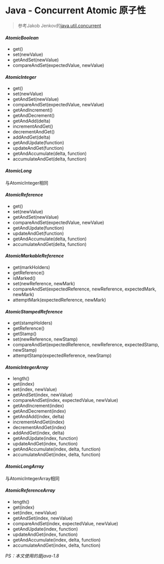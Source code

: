 # Java - Concurrent Atomic 原子性

> 参考Jakob Jenkov的[java.util.concurrent](http://tutorials.jenkov.com/java-util-concurrent/index.html)

#### *AtomicBoolean*

- get()
- set(newValue)
- getAndSet(newValue)
- compareAndSet(expectedValue, newValue)

#### *AtomicInteger*

- get()
- set(newValue)
- getAndSet(newValue)
- compareAndSet(expectedValue, newValue)
- getAndIncrement()
- getAndDecrement()
- getAndAdd(delta)
- incrementAndGet()
- decrementAndGet()
- addAndGet(delta)
- getAndUpdate(function)
- updateAndGet(function)
- getAndAccumulate(delta, function)
- accumulateAndGet(delta, function)

#### *AtomicLong*

与AtomicInteger相同

#### *AtomicReference*

- get()
- set(newValue)
- getAndSet(newValue)
- compareAndSet(expectedValue, newValue)
- getAndUpdate(function)
- updateAndGet(function)
- getAndAccumulate(delta, function)
- accumulateAndGet(delta, function)

#### *AtomicMarkableReference*

- get(markHolders)
- getReference()
- isMarked()
- set(newReference, newMark)
- compareAndSet(expectedReference, newReference, expectedMark, newMark)
- attemptMark(expectedReference, newMark)

#### *AtomicStampedReference*

- get(stampHolders)
- getReference()
- getStamp()
- set(newReference, newStamp)
- compareAndSet(expectedReference, newReference, expectedStamp, newStamp)
- attemptStamp(expectedReference, newStamp)

#### *AtomicIntegerArray*

- length()
- get(index)
- set(index, newValue)
- getAndSet(index, newValue)
- compareAndSet(index, expectedValue, newValue)
- getAndIncrement(index)
- getAndDecrement(index)
- getAndAdd(index, delta)
- incrementAndGet(index)
- decrementAndGet(index)
- addAndGet(index, delta)
- getAndUpdate(index, function)
- updateAndGet(index, function)
- getAndAccumulate(index, delta, function)
- accumulateAndGet(index, delta, function)

#### *AtomicLongArray*

与AtomicIntegerArray相同

#### *AtomicReferenceArray*

- length()
- get(index)
- set(index, newValue)
- getAndSet(index, newValue)
- compareAndSet(index, expectedValue, newValue)
- getAndUpdate(index, function)
- updateAndGet(index, function)
- getAndAccumulate(index, delta, function)
- accumulateAndGet(index, delta, function)

*PS：本文使用的是java-1.8*